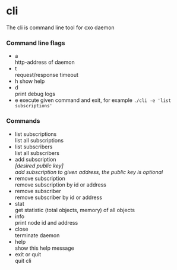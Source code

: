 cli
===

The cli is command line tool for cxo daemon

### Command line flags

+ a  
  http-address of daemon
+ t  
  request/response timeout
+ h
  show help
+ d  
  print debug logs
+ e
  execute given command and exit, for example `./cli -e 'list subscriptions'`

### Commands

+ list subscriptions  
  list all subscriptions
+ list subscribers  
  list all subscribers
+ add subscription <address> [desired public key]  
  add subscription to given address, the public key is optional
+ remove subscription <id or address>  
  remove subscription by id or address
+ remove subscriber <id or address>  
  remove subscriber by id or address
+ stat  
  get statistic (total objects, memory) of all objects
+ info  
  print node id and address
+ close  
  terminate daemon
+ help  
  show this help message
+ exit or quit  
  quit cli
